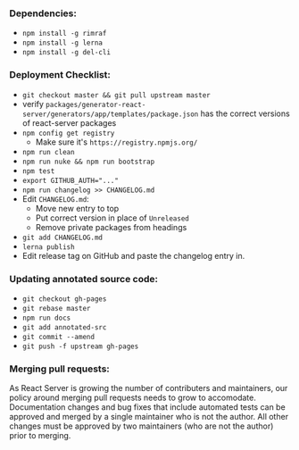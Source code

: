 ### Dependencies:

- `npm install -g rimraf`
- `npm install -g lerna`
- `npm install -g del-cli`

### Deployment Checklist:

- `git checkout master && git pull upstream master`
- verify `packages/generator-react-server/generators/app/templates/package.json` has the
  correct versions of react-server packages
- `npm config get registry`
    - Make sure it's `https://registry.npmjs.org/`
- `npm run clean`
- `npm run nuke && npm run bootstrap`
- `npm test`
- `export GITHUB_AUTH="..."`
- `npm run changelog >> CHANGELOG.md`
- Edit `CHANGELOG.md`:
    - Move new entry to top
    - Put correct version in place of `Unreleased`
    - Remove private packages from headings
- `git add CHANGELOG.md`
- `lerna publish`
- Edit release tag on GitHub and paste the changelog entry in.

### Updating annotated source code:

- `git checkout gh-pages`
- `git rebase master`
- `npm run docs`
- `git add annotated-src`
- `git commit --amend`
- `git push -f upstream gh-pages`

### Merging pull requests:

As React Server is growing the number of contributers and maintainers, our policy around
merging pull requests needs to grow to accomodate.  Documentation changes and bug fixes
that include automated tests can be approved and merged by a single maintainer who is not
the author. All other changes must be approved by two maintainers (who are not the
author) prior to merging.

